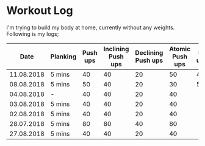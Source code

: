 # Workout Log

I'm trying to build my body at home, currently without any weights. Following is my logs;

| Date | Planking | Push ups | Inclining Push ups | Declining Push ups | Atomic Push ups | Sit ups |
| --- | --- | --- | --- | --- | --- | --- |
| 11.08.2018 | 5 mins | 40 | 40 | 20 | 50 | 40 |
| 08.08.2018 | 5 mins | 50 | 40 | 20 | 30 | 50 | 
| 04.08.2018 | - | 40 | 40 | 20 | 40 | | 
| 03.08.2018 | 5 mins | 40 | 40 | 20 | 40 | | 
| 02.08.2018 | 5 mins | 40 | 40 | 20 | 40 | | 
| 28.07.2018 | 5 mins | 80 | 80 | 40 | 80 | | 
| 27.08.2018 | 5 mins | 40 | 40 | 20 | 40 | | 
